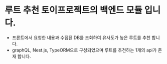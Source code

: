 # 루트 추천 토이프로젝트의 백엔드 모듈 입니다.
- 프론트에서 요청한 내용과 수집된 DB를 조회하여 유사도가 높은 루트를 추천 합니다.
- graphQL, Nest.js, TypeORM으로 구성되었으며 루트를 추천하는 1개의 api가 존재 합니다.

